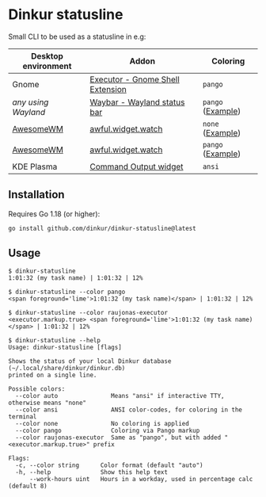 # Dinkur statusline

Small CLI to be used as a statusline in e.g:

| Desktop environment | Addon | Coloring |
| ------------------- | ----- | -------- |
| Gnome               | [Executor - Gnome Shell Extension](https://raujonas.github.io/executor/) | `pango`
| *any using Wayland* | [Waybar - Wayland status bar](https://github.com/Alexays/Waybar) | `pango` ([Example](https://gitea.jillejr.tech/kalle/dotfiles/commit/1b47b12397a62267a38ac7fbeffcd2c3c3887a8d))
| [AwesomeWM](https://awesomewm.org/) | [awful.widget.watch](https://awesomewm.org/apidoc/widgets/awful.widget.watch.html) | `none` ([Example](https://gitea.jillejr.tech/kalle/dotfiles/src/commit/dc34cd10837a9f2781fbe7c7377b14cde33fdc69/awesome/themes/holo/theme.lua#L353-L355))
| [AwesomeWM](https://awesomewm.org/) | [awful.widget.watch](https://awesomewm.org/apidoc/widgets/awful.widget.watch.html) | `pango` ([Example](https://gitea.jillejr.tech/kalle/dotfiles/src/commit/8c57a1b3ef75d2d056848f19fa146ba810f75801/awesome/themes/holo/theme.lua#L353-L357))
| KDE Plasma          | [Command Output widget](https://github.com/Zren/plasma-applet-commandoutput) | `ansi`

## Installation

Requires Go 1.18 (or higher):

```sh
go install github.com/dinkur/dinkur-statusline@latest
```

## Usage

```console
$ dinkur-statusline
1:01:32 (my task name) | 1:01:32 | 12%

$ dinkur-statusline --color pango
<span foreground='lime'>1:01:32 (my task name)</span> | 1:01:32 | 12%

$ dinkur-statusline --color raujonas-executor
<executor.markup.true> <span foreground='lime'>1:01:32 (my task name)</span> | 1:01:32 | 12%
```

```console
$ dinkur-statusline --help
Usage: dinkur-statusline [flags]

Shows the status of your local Dinkur database (~/.local/share/dinkur/dinkur.db)
printed on a single line.

Possible colors:
  --color auto               Means "ansi" if interactive TTY, otherwise means "none"
  --color ansi               ANSI color-codes, for coloring in the terminal
  --color none               No coloring is applied
  --color pango              Coloring via Pango markup
  --color raujonas-executor  Same as "pango", but with added "<executor.markup.true>" prefix

Flags:
  -c, --color string      Color format (default "auto")
  -h, --help              Show this help text
      --work-hours uint   Hours in a workday, used in percentage calc (default 8)
```
